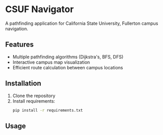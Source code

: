 # CSUF Navigator

A pathfinding application for California State University, Fullerton campus navigation.

## Features
- Multiple pathfinding algorithms (Dijkstra's, BFS, DFS)
- Interactive campus map visualization
- Efficient route calculation between campus locations

## Installation
1. Clone the repository
2. Install requirements:
   ```bash
   pip install -r requirements.txt
   ```

## Usage
